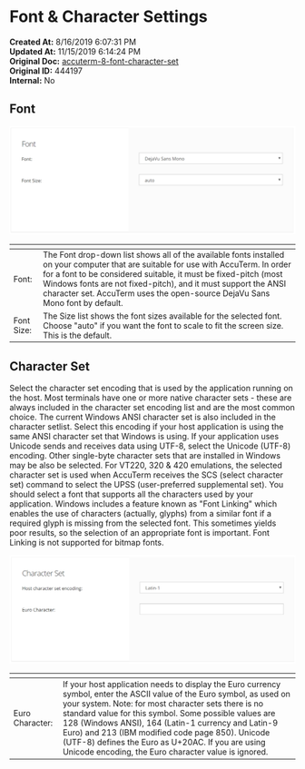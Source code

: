 # Font & Character Settings

**Created At:** 8/16/2019 6:07:31 PM  
**Updated At:** 11/15/2019 6:14:24 PM  
**Original Doc:** [accuterm-8-font-character-set](https://docs.zumasys.com/accuterm/accuterm-8-font-character-set)  
**Original ID:** 444197  
**Internal:** No  


## Font

![accuterm-8-font-character-set: 1565978880696-1565978880696](./1565978880696-1565978880696.png)


| <!----> | <!----> |
| --- | --- |
| Font: | The Font drop-down list shows all of the available fonts installed on your computer that are suitable for use with AccuTerm. In order for a font to be considered suitable, it must be fixed-pitch (most Windows fonts are not fixed-pitch), and it must support the ANSI character set. AccuTerm uses the open-source DejaVu Sans Mono font by default. |
| Font Size: | The Size list shows the font sizes available for the selected font. Choose "auto" if you want the font to scale to fit the screen size. This is the default. |




## Character Set

Select the character set encoding that is used by the application running on the host. Most terminals have one or more native character sets - these are always included in the character set encoding list and are the most common choice. The current Windows ANSI character set is also included in the character setlist. Select this encoding if your host application is using the same ANSI character set that Windows is using. If your application uses Unicode sends and receives data using UTF-8, select the Unicode (UTF-8) encoding. Other single-byte character sets that are installed in Windows may be also be selected. For VT220, 320 & 420 emulations, the selected character set is used when AccuTerm receives the SCS (select character set) command to select the UPSS (user-preferred supplemental set). You should select a font that supports all the characters used by your application. Windows includes a feature known as "Font Linking" which enables the use of characters (actually, glyphs) from a similar font if a required glyph is missing from the selected font. This sometimes yields poor results, so the selection of an appropriate font is important. Font Linking is not supported for bitmap fonts.

![accuterm-8-font-character-set: 1565978901039-1565978901039](./1565978901039-1565978901039.png)


| <!----> | <!----> |
| --- | --- |
| Euro Character: | If your host application needs to display the Euro currency symbol, enter the ASCII value of the Euro symbol, as used on your system. Note: for most character sets there is no standard value for this symbol. Some possible values are 128 (Windows ANSI), 164 (Latin-1 currency and Latin-9 Euro) and 213 (IBM modified code page 850). Unicode (UTF-8) defines the Euro as U+20AC. If you are using Unicode encoding, the Euro character value is ignored. |


